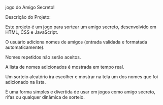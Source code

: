 jogo do Amigo Secreto!

Descrição do Projeto:

Este projeto é um jogo para sortear um amigo secreto, desenvolvido em HTML, CSS e JavaScript.

O usuário adiciona nomes de amigos (entrada validada e formatada automaticamente).

Nomes repetidos não serão aceitos.

A lista de nomes adicionados é mostrada em tempo real.

Um sorteio aleatório ira escolher e mostrar na tela um dos nomes que foi adicionado na lista.

É uma forma simples e divertida de usar em jogos como amigo secreto, rifas ou qualquer dinâmica de sorteio.

